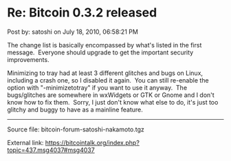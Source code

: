 # Re: Bitcoin 0.3.2 released

Post by: satoshi on July 18, 2010, 06:58:21 PM

The change list is basically encompassed by what's listed in the first message. &nbsp;Everyone should upgrade to get the important security improvements.

Minimizing to tray had at least 3 different glitches and bugs on Linux, including a crash one, so I disabled it again. &nbsp;You can still re-enable the option with "-minimizetotray" if you want to use it anyway. &nbsp;The bugs/glitches are somewhere in wxWidgets or GTK or Gnome and I don't know how to fix them. &nbsp;Sorry, I just don't know what else to do, it's just too glitchy and buggy to have as a mainline feature.

---

Source file: bitcoin-forum-satoshi-nakamoto.tgz

External link: https://bitcointalk.org/index.php?topic=437.msg4037#msg4037

